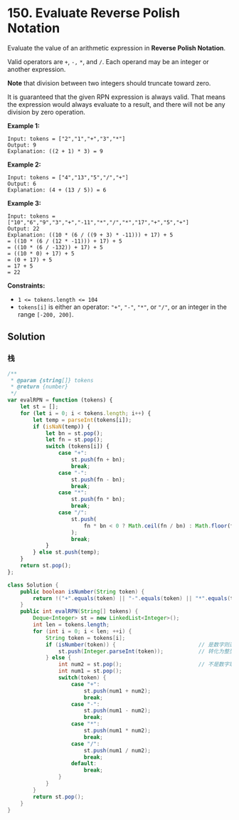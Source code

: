 # 150. Evaluate Reverse Polish Notation

Evaluate the value of an arithmetic expression in **Reverse Polish Notation**.

Valid operators are `+`, `-,` `*`, and `/`. Each operand may be an integer or another expression.

**Note** that division between two integers should truncate toward zero.

It is guaranteed that the given RPN expression is always valid. That means the expression would always evaluate to a result, and there will not be any division by zero operation.

**Example 1:**

```text
Input: tokens = ["2","1","+","3","*"]
Output: 9
Explanation: ((2 + 1) * 3) = 9
```

**Example 2:**

```text
Input: tokens = ["4","13","5","/","+"]
Output: 6
Explanation: (4 + (13 / 5)) = 6
```

**Example 3:**

```text
Input: tokens = ["10","6","9","3","+","-11","*","/","*","17","+","5","+"]
Output: 22
Explanation: ((10 * (6 / ((9 + 3) * -11))) + 17) + 5
= ((10 * (6 / (12 * -11))) + 17) + 5
= ((10 * (6 / -132)) + 17) + 5
= ((10 * 0) + 17) + 5
= (0 + 17) + 5
= 17 + 5
= 22
```

**Constraints:**

-   `1 <= tokens.length <= 104`
-   `tokens[i]` is either an operator: `"+"`, `"-"`, `"*"`, or `"/"`, or an integer in the range `[-200, 200]`.

## Solution

### 栈

```js
/**
 * @param {string[]} tokens
 * @return {number}
 */
var evalRPN = function (tokens) {
    let st = [];
    for (let i = 0; i < tokens.length; i++) {
        let temp = parseInt(tokens[i]);
        if (isNaN(temp)) {
            let bn = st.pop();
            let fn = st.pop();
            switch (tokens[i]) {
                case "+":
                    st.push(fn + bn);
                    break;
                case "-":
                    st.push(fn - bn);
                    break;
                case "*":
                    st.push(fn * bn);
                    break;
                case "/":
                    st.push(
                        fn * bn < 0 ? Math.ceil(fn / bn) : Math.floor(fn / bn)
                    );
                    break;
            }
        } else st.push(temp);
    }
    return st.pop();
};
```

```java
class Solution {
    public boolean isNumber(String token) {
        return !("+".equals(token) || "-".equals(token) || "*".equals(token) || "/".equals(token));
    }
    public int evalRPN(String[] tokens) {
        Deque<Integer> st = new LinkedList<Integer>();
        int len = tokens.length;
        for (int i = 0; i < len; ++i) {
            String token = tokens[i];
            if (isNumber(token)) {							// 是数字则进栈
                st.push(Integer.parseInt(token));			// 转化为整型
            } else {
                int num2 = st.pop();						// 不是数字取栈顶两个数字计算，先出栈的为操作数2，后出栈的为操作数1
                int num1 = st.pop();
                switch(token) {
                    case "+":
                        st.push(num1 + num2);
                        break;
                    case "-":
                        st.push(num1 - num2);
                        break;
                    case "*":
                        st.push(num1 * num2);
                        break;
                    case "/":
                        st.push(num1 / num2);
                        break;
                    default:
                        break;
                }
            }
        }
        return st.pop();
    }
}
```
